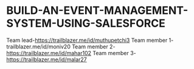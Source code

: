 # BUILD-AN-EVENT-MANAGEMENT-SYSTEM-USING-SALESFORCE
Team lead-https://trailblazer.me/id/muthupetchi3
Team member 1- trailblazer.me/id/moniv20
Team member 2-https://trailblazer.me/id/mahar102
Team member 3-https://trailblazer.me/id/malar27
